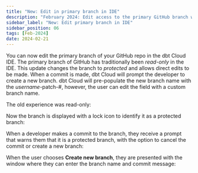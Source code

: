 ```yaml
---
title: "New: Edit in primary branch in IDE"
description: "February 2024: Edit access to the primary GitHub branch while in the IDE. This was previously a read-only feature."
sidebar_label: "New: Edit primary branch in IDE"
sidebar_position: 06
tags: [Feb-2024]
date: 2024-02-21
---
```


You can now edit the primary branch of your GitHub repo in the dbt Cloud IDE. The primary branch of GitHub has traditionally been _read-only_ in the IDE. This update changes the branch to _protected_ and allows direct edits to be made. When a commit is made, dbt Cloud will prompt the developer to create a new branch. dbt Cloud will pre-populate the new branch name with the _username_-patch-#, however, the user can edit the field with a custom branch name.

The old experience was read-only:

<Lightbox src="/img/docs/dbt-cloud/using-dbt-cloud/read-only.png" width="90%" title="Old read-only experience"/>

Now the branch is displayed with a lock icon to identify it as a protected branch:

<Lightbox src="/img/docs/dbt-cloud/using-dbt-cloud/protected.png" width="90%" title="New protected experience"/>

When a developer makes a commit to the branch, they receive a prompt that warns them that it is a protected branch, with the option to cancel the commit or create a new branch:

<Lightbox src="/img/docs/dbt-cloud/using-dbt-cloud/commit-popup.png" width="90%" title="Protected branch pop-up window"/>

When the user chooses **Create new branch**, they are presented with the window where they can enter the branch name and commit message:

<Lightbox src="/img/docs/dbt-cloud/using-dbt-cloud/create-new-branch.png" width="90%" title="Create new branch window"/>